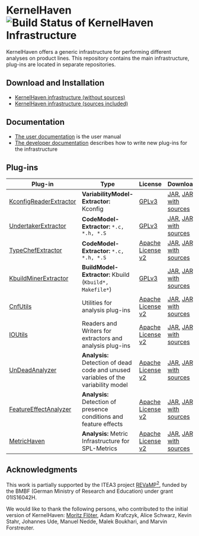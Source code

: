 # KernelHaven ![Build Status of KernelHaven Infrastructure](http://jenkins.sse.uni-hildesheim.de/buildStatus/icon?job=KernelHaven_Infrastructure)

KernelHaven offers a generic infrastructure for performing different analyses on product lines. This repository contains the main infrastructure, plug-ins are located in separate repositories.

## Download and Installation

* [KernelHaven infrastructure (without sources)](http://jenkins.sse.uni-hildesheim.de/job/KernelHaven_Infrastructure/lastSuccessfulBuild/artifact/build/jar/KernelHaven.jar)
* [KernelHaven infrastructure (sources included)](http://jenkins.sse.uni-hildesheim.de/job/KernelHaven_Infrastructure/lastSuccessfulBuild/artifact/build/jar/KernelHaven_withsource.jar)

## Documentation

* [The user documentation](https://github.com/KernelHaven/Documentation/raw/master/UserDocumentation/Arbeit.pdf) is the user manual
* [The developer documentation](https://github.com/KernelHaven/Documentation/raw/master/DeveloperDocumentation/Arbeit.pdf) describes how to write new plug-ins for the infrastructure

## Plug-ins

| Plug-in | Type | License | Download | Status |
|---------|------|---------|----------|--------|
|[KconfigReaderExtractor](https://github.com/KernelHaven/KconfigReaderExtractor)| **VariabilityModel-Extractor:** Kconfig | [GPLv3](http://www.gnu.org/licenses/gpl-3.0.html) | [JAR](http://jenkins.sse.uni-hildesheim.de/job/KernelHaven_KconfigReaderExtractor/lastSuccessfulBuild/artifact/build/jar/KconfigReaderExtractor.jar), [JAR with sources](http://jenkins.sse.uni-hildesheim.de/job/KernelHaven_KconfigReaderExtractor/lastSuccessfulBuild/artifact/build/jar/KconfigReaderExtractor_withsource.jar) | ![Build Status of KconfigReaderExtractor](http://jenkins.sse.uni-hildesheim.de/buildStatus/icon?job=KernelHaven_KconfigReaderExtractor) |
|[UndertakerExtractor](https://github.com/KernelHaven/UndertakerExtractor)| **CodeModel-Extractor:** `*.c, *.h, *.S` | [GPLv3](http://www.gnu.org/licenses/gpl-3.0.html) | [JAR](http://jenkins.sse.uni-hildesheim.de/job/KernelHaven_UndertakerExtractor/lastSuccessfulBuild/artifact/build/jar/UndertakerExtractor.jar), [JAR with sources](http://jenkins.sse.uni-hildesheim.de/job/KernelHaven_UndertakerExtractor/lastSuccessfulBuild/artifact/build/jar/UndertakerExtractor_withsource.jar) | ![Build Status of KernelHaven_UndertakerExtractor](http://jenkins.sse.uni-hildesheim.de/buildStatus/icon?job=KernelHaven_UndertakerExtractor) |
|[TypeChefExtractor](https://github.com/KernelHaven/TypeChefExtractor)| **CodeModel-Extractor:** `*.c, *.h, *.S` | [Apache License v2](http://www.apache.org/licenses/LICENSE-2.0.html) |  [JAR](http://jenkins.sse.uni-hildesheim.de/job/KernelHaven_TypeChefExtractor/lastSuccessfulBuild/artifact/build/jar/TypeChefExtractor.jar), [JAR with sources](http://jenkins.sse.uni-hildesheim.de/job/KernelHaven_TypeChefExtractor/lastSuccessfulBuild/artifact/build/jar/TypeChefExtractor_withsource.jar) | ![Build Status of TypeChefExtractor](http://jenkins.sse.uni-hildesheim.de/buildStatus/icon?job=KernelHaven_TypeChefExtractor) |
|[KbuildMinerExtractor](https://github.com/KernelHaven/KbuildMinerExtractor)| **BuildModel-Extractor:** Kbuild (`Kbuild*, Makefile*`)| [GPLv3](http://www.gnu.org/licenses/gpl-3.0.html) | [JAR](http://jenkins.sse.uni-hildesheim.de/job/KernelHaven_KbuildMinerExtractor/lastSuccessfulBuild/artifact/build/jar/KbuildminerExtractor.jar), [JAR with sources](http://jenkins.sse.uni-hildesheim.de/job/KernelHaven_KbuildMinerExtractor/lastSuccessfulBuild/artifact/build/jar/KbuildminerExtractor_withsource.jar) | ![Build Status of KbuildMinerExtractor](http://jenkins.sse.uni-hildesheim.de/buildStatus/icon?job=KernelHaven_KbuildMinerExtractor) |
|[CnfUtils](https://github.com/KernelHaven/CnfUtils)| Utilities for analysis plug-ins| [Apache License v2](http://www.apache.org/licenses/LICENSE-2.0.html) | [JAR](http://jenkins.sse.uni-hildesheim.de/job/KernelHaven_CnfUtils/lastSuccessfulBuild/artifact/build/jar/CnfUtils.jar), [JAR with sources](http://jenkins.sse.uni-hildesheim.de/job/KernelHaven_CnfUtils/lastSuccessfulBuild/artifact/build/jar/CnfUtils_withsource.jar) | ![Build Status of CnfUtils](http://jenkins.sse.uni-hildesheim.de/buildStatus/icon?job=KernelHaven_CnfUtils) |
|[IOUtils](https://github.com/KernelHaven/IOUtils)| Readers and Writers for extractors and analysis plug-ins| [Apache License v2](http://www.apache.org/licenses/LICENSE-2.0.html) | [JAR](http://jenkins.sse.uni-hildesheim.de/job/KernelHaven_IOUtils/lastSuccessfulBuild/artifact/build/jar/IOUtils.jar), [JAR with sources](http://jenkins.sse.uni-hildesheim.de/job/KernelHaven_IOUtils/lastSuccessfulBuild/artifact/build/jar/IOUtils_withsource.jar) | ![Build Status of IOUtils](http://jenkins.sse.uni-hildesheim.de/buildStatus/icon?job=KernelHaven_IOUtils) |
|[UnDeadAnalyzer](https://github.com/KernelHaven/UnDeadAnalyzer)| **Analysis:** Detection of dead code and unused variables of the variability model | [Apache License v2](http://www.apache.org/licenses/LICENSE-2.0.html) | [JAR](http://jenkins.sse.uni-hildesheim.de/job/KernelHaven_UnDeadAnalyzer/lastSuccessfulBuild/artifact/build/jar/defaultanalyses.jar), [JAR with sources](http://jenkins.sse.uni-hildesheim.de/job/KernelHaven_UnDeadAnalyzer/lastSuccessfulBuild/artifact/build/jar/defaultanalyseswithsource.jar) | ![Build Status of UnDeadAnalyzer](http://jenkins.sse.uni-hildesheim.de/buildStatus/icon?job=KernelHaven_UnDeadAnalyzer) |
|[FeatureEffectAnalyzer](https://github.com/KernelHaven/FeatureEffectAnalysis)| **Analysis:** Detection of presence conditions and feature effects | [Apache License v2](http://www.apache.org/licenses/LICENSE-2.0.html) | [JAR](http://jenkins.sse.uni-hildesheim.de/view/KernelHaven/job/KernelHaven_FeatureEffectAnalysis/lastSuccessfulBuild/artifact/build/jar/FeatureEffectAnalysis.jar), [JAR with sources](http://jenkins.sse.uni-hildesheim.de/view/KernelHaven/job/KernelHaven_FeatureEffectAnalysis/lastSuccessfulBuild/artifact/build/jar/FeatureEffectAnalysis_withsource.jar) | ![Build Status of FeatureEffectAnalyzer](http://jenkins.sse.uni-hildesheim.de/buildStatus/icon?job=KernelHaven_FeatureEffectAnalysis) |
|[MetricHaven](https://github.com/KernelHaven/MetricHaven)| **Analysis:** Metric Infrastructure for SPL-Metrics | [Apache License v2](http://www.apache.org/licenses/LICENSE-2.0.html) | [JAR](http://jenkins.sse.uni-hildesheim.de/job/KernelHaven_MetricHaven/lastSuccessfulBuild/artifact/build/jar/MetricHaven.jar), [JAR with sources](http://jenkins.sse.uni-hildesheim.de/job/KernelHaven_MetricHaven/lastSuccessfulBuild/artifact/build/jar/MetricHaven_withsource.jar) | ![Build Status of MetricHaven](http://jenkins.sse.uni-hildesheim.de/buildStatus/icon?job=KernelHaven_MetricHaven) |

## Acknowledgments

This work is partially supported by the ITEA3 project [REVaMP<sup>2</sup>](https://itea3.org/project/revamp2.html), funded by the BMBF (German Ministry of Research and Education) under grant 01IS16042H.

We would like to thank the following persons, who contributed to the initial version of KernelHaven: [Moritz Flöter](http://www.moritzf.de/), Adam Krafczyk, Alice Schwarz, Kevin Stahr, Johannes Ude, Manuel Nedde, Malek Boukhari, and Marvin Forstreuter.
